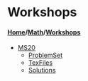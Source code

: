 # Workshops
#### [Home](../..)/[Math](..)/[Workshops]()
- [MS20](MS20)
    - [ProblemSet](MS20/ProblemSet)
    - [TexFiles](MS20/TexFiles)
    - [Solutions](MS20/Solutions)
